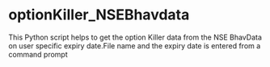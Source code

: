 # optionKiller_NSEBhavdata
This Python script helps to get the option Killer data from the NSE BhavData on user specific expiry date.File name and the expiry date is entered from a command prompt
